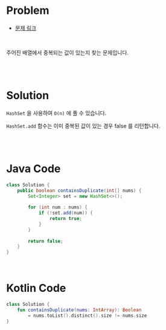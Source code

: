 # Problem

- [문제 링크](https://leetcode.com/problems/contains-duplicate/)

<br>

주어진 배열에서 중복되는 값이 있는지 찾는 문제입니다.

<br><br>

# Solution

`HashSet` 을 사용하여 `O(n)` 에 풀 수 있습니다.

`HashSet.add` 함수는 이미 중복된 값이 있는 경우 false 를 리턴합니다.

<br><br>

# Java Code

```java
class Solution {
    public boolean containsDuplicate(int[] nums) {
        Set<Integer> set = new HashSet<>();
        
        for (int num : nums) {
            if (!set.add(num)) {
                return true;
            }
        }
        
        return false;
    }
}
```

<br>

# Kotlin Code

```kotlin
class Solution {
    fun containsDuplicate(nums: IntArray): Boolean 
        = nums.toList().distinct().size != nums.size
}
```
